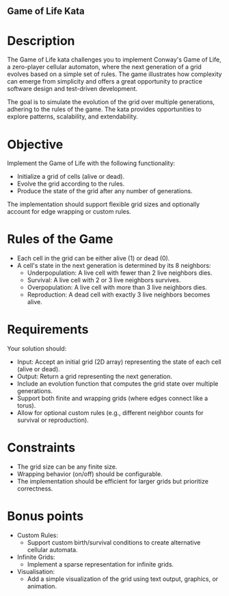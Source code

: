 Game of Life Kata
-----------------

# Description
The Game of Life kata challenges you to implement Conway's Game of Life, a zero-player cellular automaton, where the next generation of a grid evolves based on a simple set of rules. The game illustrates how complexity can emerge from simplicity and offers a great opportunity to practice software design and test-driven development.

The goal is to simulate the evolution of the grid over multiple generations, adhering to the rules of the game. The kata provides opportunities to explore patterns, scalability, and extendability.

# Objective
Implement the Game of Life with the following functionality:

* Initialize a grid of cells (alive or dead).
* Evolve the grid according to the rules.
* Produce the state of the grid after any number of generations.

The implementation should support flexible grid sizes and optionally account for edge wrapping or custom rules.

# Rules of the Game
* Each cell in the grid can be either alive (1) or dead (0).
* A cell's state in the next generation is determined by its 8 neighbors:
  * Underpopulation: A live cell with fewer than 2 live neighbors dies.
  * Survival: A live cell with 2 or 3 live neighbors survives.
  * Overpopulation: A live cell with more than 3 live neighbors dies.
  * Reproduction: A dead cell with exactly 3 live neighbors becomes alive.

# Requirements
Your solution should:

* Input: Accept an initial grid (2D array) representing the state of each cell (alive or dead).
* Output: Return a grid representing the next generation.
* Include an evolution function that computes the grid state over multiple generations.
* Support both finite and wrapping grids (where edges connect like a torus).
* Allow for optional custom rules (e.g., different neighbor counts for survival or reproduction).

# Constraints
* The grid size can be any finite size.
* Wrapping behavior (on/off) should be configurable.
* The implementation should be efficient for larger grids but prioritize correctness.

# Bonus points
* Custom Rules:
  * Support custom birth/survival conditions to create alternative cellular automata.
* Infinite Grids:
  * Implement a sparse representation for infinite grids.
* Visualisation:
  * Add a simple visualization of the grid using text output, graphics, or animation.